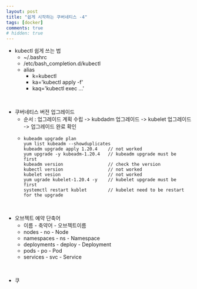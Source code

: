 ```yaml
---
layout: post
title: "쉽게 시작하는 쿠버네티스 -4"
tags: [docker]
comments: true
# hidden: true
---
```

* kubectl 쉽게 쓰는 법
  * ~/.bashrc
  * /etc/bash_completion.d/kubectl
  * alias 
    * k=kubectl
    * ka='kubectl apply -f'
    * kaq='kubectl exec ...'  
<br/>


* 쿠버네티스 버전 업그레이드
  * 순서 : 업그레이드 계획 수립 -> kubdadm 업그레이드 -> kubelet 업그레이드 -> 업그레이드 완료 확인
  * ```
    kubeadm upgrade plan
    yum list kubeadm --showduplicates
    kubeadm upgrade apply 1.20.4    // not worked
    yum upgrade -y kubeadm-1.20.4   // kubeadm upgrade must be first
    kubeadm version                 // check the version
    kubectl version                 // not worked
    kubelet vesion                  // not worked
    yum ugrade kubelet-1.20.4 -y    // kubelet upgrade must be first
    systemctl restart kublet        // kubelet need to be restart for the upgrade
    ```
<br/>

* 오브젝트 예약 단축어 
  * 이름 - 축약어 - 오브젝트이름
  * nodes - no - Node
  * namespaces - ns - Namespace
  * deployments - deploy - Deployment
  * pods - po - Pod
  * services - svc - Service  
<br/>




* 쿠 
<br/>